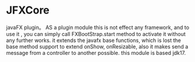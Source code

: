 # JFXCore
javaFX plugin。
AS a plugin module this is not effect any framework, and to use it , you can simply call FXBootStrap.start method to activate it without any further works.
it extends the javafx base functions, which is lost the base method support to extend onShow, onResizable, also it makes send a message from a controller to another possible.
this module is based jdk17.

